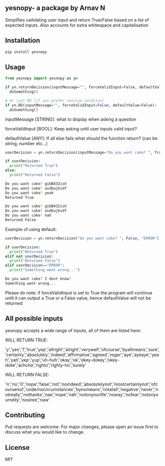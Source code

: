 ## yesnopy- a package by Arnav N

Simpilfies vailidating user input and return True/False based on a list of expected inputs. Also accounts for extra whitespace and capitalisation

## Installation

```bash
pip install yesnopy
```

## Usage

```python
from yesnopy import yesnopy as yn

if yn.returnDecision(inputMessage="", forceValidInput=False, defaultValue=False):
  doSomething()

# Or just RD (if you prefer concise notation)
if yn.RD(inputMessage="", forceValidInput=False, defaultValue=False):
  doSomething()
```

inputMessage [STRING]: what to display when asking a question

forceVaildInput [BOOL]: Keep asking until user inputs valid input?

defaultValue [ANY]: If all else fails what should the function return? (can be string, number etc...)

```python
userDecision = yn.returnDecision(inputMessage="Do you want cake? ", True)

if userDecision:
  print("Returned True")
else:
  print("Returned False")

```
```bash
Do you want cake? gibB432ish
Do you want cake? asdbajksdf
Do you want cake? yeah
Returned True
```
```bash
Do you want cake? gibB432ish
Do you want cake? asdbajksdf
Do you want cake? nah
Returned False
```

Example of using default:
```python
userDecision = yn.returnDecision("Do you want cake? ", False, "ERROR")

if userDecision:
  print("Returned True")
elif not userDecision:
  print("Returned False")
elif userDecision=="ERROR":
  print("Something went wrong...") 

```
```bash
Do you want cake? I dont know?
Something went wrong...
```
Please do note: if forceValidInput is set to True the program will continue until it can output a True or a False value, hence defaultValue will not be returned 

## All possible inputs


yesnopy accepts a wide range of inputs, all of them are listed here:

WILL RETURN TRUE:

'y','yes','1','true','yep','allright','alright','verywell','ofcourse','byallmeans','sure','certainly','absolutely','indeed','affirmative','agreed','roger','aye','ayeaye','yeah','yah','yep','yup','uh-huh','okay','ok','okey-dokey','okey-doke','achcha','righto','righty-ho','surely'

WILL RETURN FALSE:

'n','no','0','nope','false','not','noindeed','absolutelynot','mostcertainlynot','ofcoursenot','undernocircumstances','bynomeans','notatall','negative','never','notreally','nothanks','nae','nope','nah','notonyourlife','noway','nofear','notonyournelly','nosiree','naw'

## Contributing

Pull requests are welcome. For major changes, please open an issue first
to discuss what you would like to change.

## License

MIT

